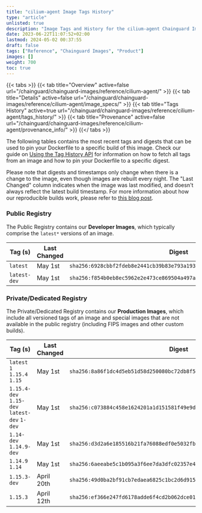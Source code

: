 ```yaml
---
title: "cilium-agent Image Tags History"
type: "article"
unlisted: true
description: "Image Tags and History for the cilium-agent Chainguard Image"
date: 2023-06-22T11:07:52+02:00
lastmod: 2024-05-02 00:37:55
draft: false
tags: ["Reference", "Chainguard Images", "Product"]
images: []
weight: 700
toc: true
---
```


{{< tabs >}}
{{< tab title="Overview" active=false url="/chainguard/chainguard-images/reference/cilium-agent/" >}}
{{< tab title="Details" active=false url="/chainguard/chainguard-images/reference/cilium-agent/image_specs/" >}}
{{< tab title="Tags History" active=true url="/chainguard/chainguard-images/reference/cilium-agent/tags_history/" >}}
{{< tab title="Provenance" active=false url="/chainguard/chainguard-images/reference/cilium-agent/provenance_info/" >}}
{{</ tabs >}}

The following tables contains the most recent tags and digests that can be used to pin your Dockerfile to a specific build of this image. Check our guide on [Using the Tag History API](/chainguard/chainguard-images/using-the-tag-history-api/) for information on how to fetch all tags from an image and how to pin your Dockerfile to a specific digest.

Please note that digests and timestamps only change when there is a change to the image, even though images are rebuilt every night. The "Last Changed" column indicates when the image was last modified, and doesn't always reflect the latest build timestamp. For more information about how our reproducible builds work, please refer to [this blog post](https://www.chainguard.dev/unchained/reproducing-chainguards-reproducible-image-builds).

### Public Registry
The Public Registry contains our **Developer Images**, which typically comprise the `latest*` versions of an image.

| Tag (s)       | Last Changed | Digest                                                                    |
|---------------|--------------|---------------------------------------------------------------------------|
|  `latest`     | May 1st      | `sha256:6928cbbf2fdeb8e2441cb39b83e793a193326b8f3768693eba81e63c8e0d59cc` |
|  `latest-dev` | May 1st      | `sha256:f854b0eb8ec5962e2e473ce869504a497a26dce9ee9d29318c489e2c0a4b5f7f` |


### Private/Dedicated Registry
The Private/Dedicated Registry contains our **Production Images**, which include all versioned tags of an image and special images that are not available in the public registry (including FIPS images and other custom builds).

| Tag (s)                                       | Last Changed | Digest                                                                    |
|-----------------------------------------------|--------------|---------------------------------------------------------------------------|
|  `latest` `1` `1.15.4` `1.15`                 | May 1st      | `sha256:8a86f1dc4d5eb51d58d250080bc72db8f5bdc4fab7d8f236e36a2dfdbcf124cc` |
|  `1.15.4-dev` `1.15-dev` `latest-dev` `1-dev` | May 1st      | `sha256:c073884c458e1624201a1d151581f49e9db7fb946895ad7632b656d29f12d7c2` |
|  `1.14-dev` `1.14.9-dev`                      | May 1st      | `sha256:d3d2a6e185516b21fa76088edf0e5032fba020a0c05b532a82eefbf436f4f001` |
|  `1.14.9` `1.14`                              | May 1st      | `sha256:6aeeabe5c1b095a3f6ee7da3dfc02357e47fe958ab29a600e861a8fde2acb4fc` |
|  `1.15.3-dev`                                 | April 20th   | `sha256:49d0ba2bf91cb7edaea6825c1bc2d6d915e837a7913c006936b89570c51f0d04` |
|  `1.15.3`                                     | April 12th   | `sha256:ef366e247fd6178adde6f4cd2b062dce016b3abe6ffd7e4f99579d1a7e722ecd` |

